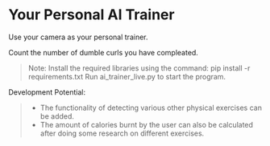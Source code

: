 # Your Personal AI Trainer

Use your camera as your personal trainer.

Count the number of dumble curls you have compleated.

>Note: Install the required libraries using the command: pip install -r requirements.txt
>Run ai_trainer_live.py to start the program.

Development Potential:
>- The functionality of detecting various other physical exercises can be added.
>- The amount of calories burnt by the user can also be calculated after doing some research on different exercises.
